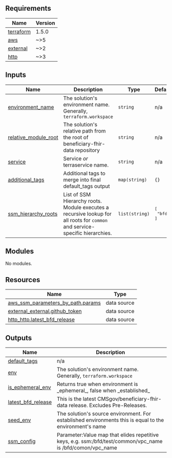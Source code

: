 <!-- BEGIN_TF_DOCS -->
<!-- GENERATED WITH `terraform-docs .`
     Manually updating the README.md will be overwritten.
     For more details, see the file '.terraform-docs.yml' or
     https://terraform-docs.io/user-guide/configuration/
-->
## Requirements

| Name | Version |
|------|---------|
| <a name="requirement_terraform"></a> [terraform](#requirement\_terraform) | 1.5.0 |
| <a name="requirement_aws"></a> [aws](#requirement\_aws) | ~>5 |
| <a name="requirement_external"></a> [external](#requirement\_external) | ~>2 |
| <a name="requirement_http"></a> [http](#requirement\_http) | ~>3 |

<!-- GENERATED WITH `terraform-docs .`
     Manually updating the README.md will be overwritten.
     For more details, see the file '.terraform-docs.yml' or
     https://terraform-docs.io/user-guide/configuration/
-->

## Inputs

| Name | Description | Type | Default | Required |
|------|-------------|------|---------|:--------:|
| <a name="input_environment_name"></a> [environment\_name](#input\_environment\_name) | The solution's environment name. Generally, `terraform.workspace` | `string` | n/a | yes |
| <a name="input_relative_module_root"></a> [relative\_module\_root](#input\_relative\_module\_root) | The solution's relative path from the root of beneficiary-fhir-data repository | `string` | n/a | yes |
| <a name="input_service"></a> [service](#input\_service) | Service _or_ terraservice name. | `string` | n/a | yes |
| <a name="input_additional_tags"></a> [additional\_tags](#input\_additional\_tags) | Additional tags to merge into final default\_tags output | `map(string)` | `{}` | no |
| <a name="input_ssm_hierarchy_roots"></a> [ssm\_hierarchy\_roots](#input\_ssm\_hierarchy\_roots) | List of SSM Hierarchy roots. Module executes a recursive lookup for all roots for `common` and service-specific hierarchies. | `list(string)` | <pre>[<br/>  "bfd"<br/>]</pre> | no |

<!-- GENERATED WITH `terraform-docs .`
     Manually updating the README.md will be overwritten.
     For more details, see the file '.terraform-docs.yml' or
     https://terraform-docs.io/user-guide/configuration/
-->

## Modules

No modules.

<!-- GENERATED WITH `terraform-docs .`
     Manually updating the README.md will be overwritten.
     For more details, see the file '.terraform-docs.yml' or
     https://terraform-docs.io/user-guide/configuration/
-->

## Resources

| Name | Type |
|------|------|
| [aws_ssm_parameters_by_path.params](https://registry.terraform.io/providers/hashicorp/aws/latest/docs/data-sources/ssm_parameters_by_path) | data source |
| [external_external.github_token](https://registry.terraform.io/providers/hashicorp/external/latest/docs/data-sources/external) | data source |
| [http_http.latest_bfd_release](https://registry.terraform.io/providers/hashicorp/http/latest/docs/data-sources/http) | data source |

<!-- GENERATED WITH `terraform-docs .`
     Manually updating the README.md will be overwritten.
     For more details, see the file '.terraform-docs.yml' or
     https://terraform-docs.io/user-guide/configuration/
-->

## Outputs

| Name | Description |
|------|-------------|
| <a name="output_default_tags"></a> [default\_tags](#output\_default\_tags) | n/a |
| <a name="output_env"></a> [env](#output\_env) | The solution's environment name. Generally, `terraform.workspace` |
| <a name="output_is_ephemeral_env"></a> [is\_ephemeral\_env](#output\_is\_ephemeral\_env) | Returns true when environment is \_ephemeral\_, false when \_established\_ |
| <a name="output_latest_bfd_release"></a> [latest\_bfd\_release](#output\_latest\_bfd\_release) | This is the latest CMSgov/beneficiary-fhir-data release. Excludes Pre-Releases. |
| <a name="output_seed_env"></a> [seed\_env](#output\_seed\_env) | The solution's source environment. For established environments this is equal to the environment's name |
| <a name="output_ssm_config"></a> [ssm\_config](#output\_ssm\_config) | Parameter:Value map that elides repetitive keys, e.g. ssm:/bfd/test/common/vpc\_name is /bfd/comon/vpc\_name |
<!-- END_TF_DOCS -->